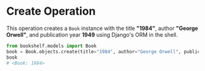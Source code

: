 # Create Operation

This operation creates a `Book` instance with the title **"1984"**, author **"George Orwell"**, and publication year **1949** using Django's ORM in the shell.

```python
from bookshelf.models import Book
book = Book.objects.create(title="1984", author="George Orwell", publication_year=1949)
book
# <Book: 1984>
